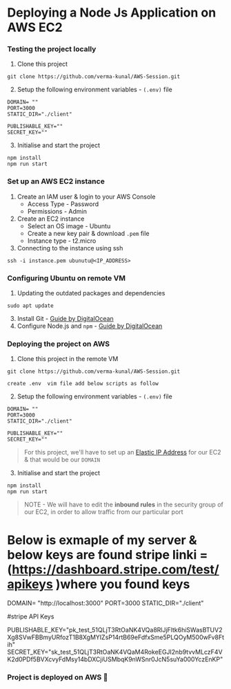 # Deploying a Node Js Application on AWS EC2

### Testing the project locally

1. Clone this project
```
git clone https://github.com/verma-kunal/AWS-Session.git
```
2. Setup the following environment variables - `(.env)` file
```
DOMAIN= ""
PORT=3000
STATIC_DIR="./client"

PUBLISHABLE_KEY=""
SECRET_KEY=""
```
3. Initialise and start the project
```
npm install
npm run start
```

### Set up an AWS EC2 instance

1. Create an IAM user & login to your AWS Console
    - Access Type - Password
    - Permissions - Admin
2. Create an EC2 instance
    - Select an OS image - Ubuntu
    - Create a new key pair & download `.pem` file
    - Instance type - t2.micro
3. Connecting to the instance using ssh
```
ssh -i instance.pem ubunutu@<IP_ADDRESS>
```

### Configuring Ubuntu on remote VM

1. Updating the outdated packages and dependencies
```
sudo apt update
```
3. Install Git - [Guide by DigitalOcean](https://www.digitalocean.com/community/tutorials/how-to-install-git-on-ubuntu-22-04) 
4. Configure Node.js and `npm` - [Guide by DigitalOcean](https://www.digitalocean.com/community/tutorials/how-to-install-node-js-on-ubuntu-22-04)

### Deploying the project on AWS

1. Clone this project in the remote VM
```
git clone https://github.com/verma-kunal/AWS-Session.git

create .env  vim file add below scripts as follow 
```
2. Setup the following environment variables - `(.env)` file
```
DOMAIN= ""
PORT=3000
STATIC_DIR="./client"

PUBLISHABLE_KEY=""
SECRET_KEY=""
```
> For this project, we'll have to set up an [Elastic IP Address](https://docs.aws.amazon.com/AWSEC2/latest/UserGuide/elastic-ip-addresses-eip.html) for our EC2 & that would be our `DOMAIN`

3. Initialise and start the project
```
npm install
npm run start
```

> NOTE - We will have to edit the **inbound rules** in the security group of our EC2, in order to allow traffic from our particular port



# Below is exmaple of my server & below keys are found stripe  linki = (https://dashboard.stripe.com/test/apikeys )where you found keys 
DOMAIN= "http://localhost:3000"
PORT=3000
STATIC_DIR="./client"

#stripe API Keys

PUBLISHABLE_KEY="pk_test_51QLjT3RtOaNK4VQa8RlJjFltk6hiSWasBTUV2Xg8SVwFBBmyURfozT1B8XgMYIZsP14rtB69eFdfxSme5PLQOyM500wFv8Ftih"
SECRET_KEY="sk_test_51QLjT3RtOaNK4VQaM4RokeEGJI2nb9tvvMLczF4VK2d0PDf5BVXcvyFdMsy14bDXCjiUSMbqK9nWSnr0JcN5suYa000YczEnKP"

### Project is deployed on AWS 🎉
